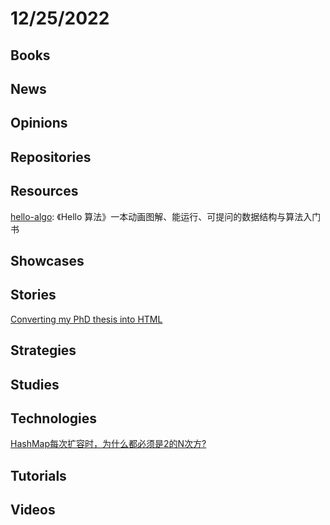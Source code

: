 # 12/25/2022

## Books

## News

## Opinions

## Repositories

## Resources
[hello-algo](https://github.com/krahets/hello-algo): 《Hello 算法》一本动画图解、能运行、可提问的数据结构与算法入门书

## Showcases

## Stories
[Converting my PhD thesis into HTML](https://desfontain.es/privacy/latex-to-html.html)

## Strategies

## Studies

## Technologies
[HashMap每次扩容时，为什么都必须是2的N次方?](https://juejin.cn/post/7177982041089605693)

## Tutorials

## Videos
